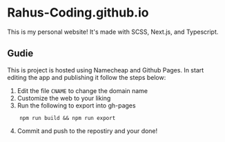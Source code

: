 # Rahus-Coding.github.io

This is my personal website! It's made with SCSS, Next.js, and Typescript. 

## Gudie

This is project is hosted using Namecheap and Github Pages. In start editing the app and publishing it follow the steps below: 

1. Edit the file `CNAME` to change the domain name
2. Customize the web to your liking
3. Run the following to export into gh-pages
```
    npm run build && npm run export
```
4. Commit and push to the repostiry and your done!


